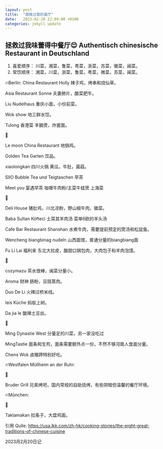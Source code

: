 ```yaml
---
layout: post
title:  "救赎过我的餐厅"
date:   2023-02-28 22:09:00 +0100
categories: jekyll update
---
```


## 拯救过我味蕾得中餐厅😌 Authentisch chinesische Restaurant in Deutschland 
1. 喜爱顺序：
川菜，湘菜，鲁菜，粤菜，浙菜，苏菜，徽菜，闽菜。
2. 常饮顺序：
湘菜，川菜，浙菜，鲁菜，粤菜，微菜，苏菜，闽菜。


🔥Berlin:
China Restaurant Holly 辣子鸡，烤串和烧仙草。

Asia Restaurant Sonne 夫妻肺片，酸菜肥牛。

Liu Nudelhaus 重庆小面，小份前菜。

Wok show 地三鲜水饺。

Tulong 香港菜 羊腩煲，炸酱面。

🌈

Le moon China Restaurant 地锅鸡。

Golden Tea Garten 饮品。

xiaolongkan 四川火锅 黄瓜，牛肚，菌菇。

SIIO Bubble Tea und Teigtaschen 早茶

Meet you 宴遇早茶 咖喱牛肉粉/主菜牛蛙煲 上海菜

🌈

Deli House 猪肚鸡，川北凉粉，野山椒牛肉，徽菜。

Baba Sultan Köfteci 土耳其羊肉汤 菜单6欧的羊头汤

Cafe Bar Restaurant Shanshan 水煮牛肉，需要提前预定的煲汤和松鼠鱼。

Wencheng biangbinag nudeln 山西面馆，普通分量的biangbiang面

Fu Li Lai 福利来 东北大拉皮，酸甜口锅包肉，大肉包子和羊肉泡馍。

🌈

cozymazu 茶水很棒，闽菜分量小。

Aroma 财神 肠粉，豆豉蒸肉。

Duo De Li 火辣过桥米线。

leis Küche 蚂蚁上树。

Da jia le 酸辣土豆丝。

🌈

Ming Dynastie West 分量足的川菜，另一家没吃过

MingTastie 面条和生煎，面条需要额外点一份，不然不够河南人食面分量。

Chens Wok 卤猪蹄特别好吃。




🔥Westfalen Müllheim an der Ruhr:

🌈

Bruder Grill 兄弟烤吧，国内常规的自助烧烤，有些阴暗但温馨的餐厅环境。




🔥München:

🌈

Taklamakan 拉条子，大盘鸡面。

引用
Qulle: https://usa.lkk.com/zh-hk/cooking-stories/the-eight-great-traditions-of-chinese-cuisine

2023月2月20日记
